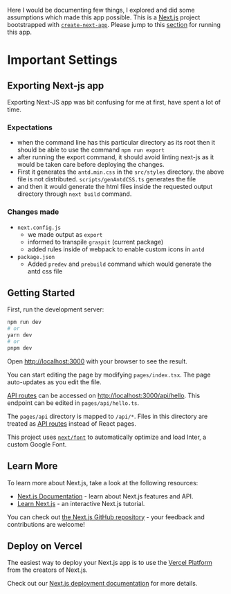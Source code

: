 Here I would be documenting few things, I explored and did some assumptions which made this app possible. This is a [Next.js](https://nextjs.org/) project bootstrapped with [`create-next-app`](https://github.com/vercel/next.js/tree/canary/packages/create-next-app). Please jump to this [section](#getting-started) for running this app.

# Important Settings

## Exporting Next-js app

Exporting Next-JS app was bit confusing for me at first, have spent a lot of time.

### Expectations

-   when the command line has this particular directory as its root then it should be able to use the command `npm run export`
-   after running the export command, it should avoid linting next-js as it would be taken care before deploying the changes.
-   First it generates the `antd.min.css` in the `src/styles` directory. the above file is not distributed. `scripts/genAntdCSS.ts` generates the file
-   and then it would generate the html files inside the requested output directory through `next build` command.

### Changes made

-   `next.config.js`
    -   we made output as `export`
    -   informed to transpile `graspit` (current package)
    -   added rules inside of webpack to enable custom icons in `antd`
-   `package.json`
    -   Added `predev` and `prebuild` command which would generate the antd css file

## Getting Started

First, run the development server:

```bash
npm run dev
# or
yarn dev
# or
pnpm dev
```

Open [http://localhost:3000](http://localhost:3000) with your browser to see the result.

You can start editing the page by modifying `pages/index.tsx`. The page auto-updates as you edit the file.

[API routes](https://nextjs.org/docs/api-routes/introduction) can be accessed on [http://localhost:3000/api/hello](http://localhost:3000/api/hello). This endpoint can be edited in `pages/api/hello.ts`.

The `pages/api` directory is mapped to `/api/*`. Files in this directory are treated as [API routes](https://nextjs.org/docs/api-routes/introduction) instead of React pages.

This project uses [`next/font`](https://nextjs.org/docs/basic-features/font-optimization) to automatically optimize and load Inter, a custom Google Font.

## Learn More

To learn more about Next.js, take a look at the following resources:

-   [Next.js Documentation](https://nextjs.org/docs) - learn about Next.js features and API.
-   [Learn Next.js](https://nextjs.org/learn) - an interactive Next.js tutorial.

You can check out [the Next.js GitHub repository](https://github.com/vercel/next.js/) - your feedback and contributions are welcome!

## Deploy on Vercel

The easiest way to deploy your Next.js app is to use the [Vercel Platform](https://vercel.com/new?utm_medium=default-template&filter=next.js&utm_source=create-next-app&utm_campaign=create-next-app-readme) from the creators of Next.js.

Check out our [Next.js deployment documentation](https://nextjs.org/docs/deployment) for more details.
